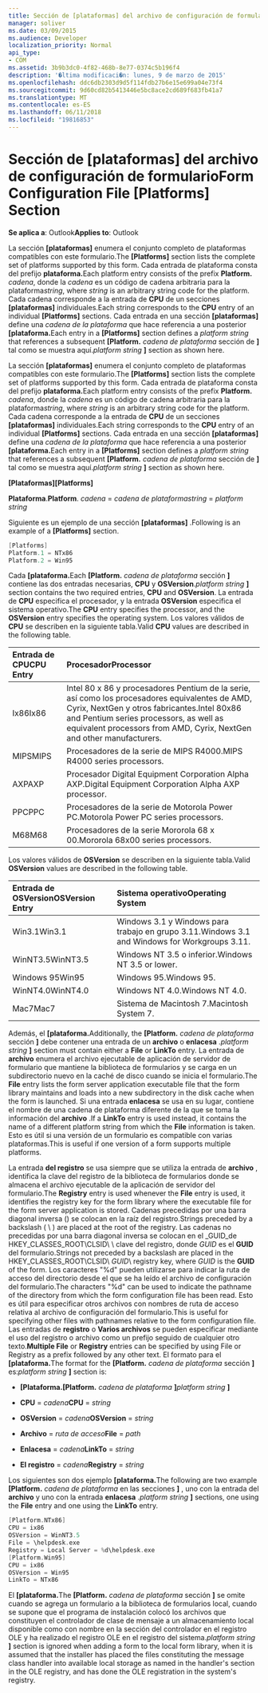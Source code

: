 ```yaml
---
title: Sección de [plataformas] del archivo de configuración de formulario
manager: soliver
ms.date: 03/09/2015
ms.audience: Developer
localization_priority: Normal
api_type:
- COM
ms.assetid: 3b9b3dc0-4f82-468b-8e77-0374c5b196f4
description: '�ltima modificaci�n: lunes, 9 de marzo de 2015'
ms.openlocfilehash: ddc6db2303d9d5f114fdb27b6e15e699a04e73f4
ms.sourcegitcommit: 9d60cd82b5413446e5bc8ace2cd689f683fb41a7
ms.translationtype: MT
ms.contentlocale: es-ES
ms.lasthandoff: 06/11/2018
ms.locfileid: "19816853"
---
```

# <a name="form-configuration-file-platforms-section"></a><span data-ttu-id="e23cb-103">Sección de [plataformas] del archivo de configuración de formulario</span><span class="sxs-lookup"><span data-stu-id="e23cb-103">Form Configuration File [Platforms] Section</span></span>

<span data-ttu-id="e23cb-104">**Se aplica a**: Outlook</span><span class="sxs-lookup"><span data-stu-id="e23cb-104">**Applies to**: Outlook</span></span> 
  
<span data-ttu-id="e23cb-105">La sección **[plataformas]** enumera el conjunto completo de plataformas compatibles con este formulario.</span><span class="sxs-lookup"><span data-stu-id="e23cb-105">The **[Platforms]** section lists the complete set of platforms supported by this form.</span></span> <span data-ttu-id="e23cb-106">Cada entrada de plataforma consta del prefijo **plataforma.**</span><span class="sxs-lookup"><span data-stu-id="e23cb-106">Each platform entry consists of the prefix **Platform.**</span></span> <span data-ttu-id="e23cb-107">_cadena_, donde la _cadena_ es un código de cadena arbitraria para la plataforma</span><span class="sxs-lookup"><span data-stu-id="e23cb-107">_string_, where  _string_ is an arbitrary string code for the platform.</span></span> <span data-ttu-id="e23cb-108">Cada cadena corresponde a la entrada de **CPU** de un secciones **[plataformas]** individuales.</span><span class="sxs-lookup"><span data-stu-id="e23cb-108">Each string corresponds to the **CPU** entry of an individual **[Platforms]** sections.</span></span> <span data-ttu-id="e23cb-109">Cada entrada en una sección **[plataformas]** define una _cadena de la plataforma_ que hace referencia a una posterior **[plataforma.**</span><span class="sxs-lookup"><span data-stu-id="e23cb-109">Each entry in a **[Platforms]** section defines a  _platform string_ that references a subsequent **[Platform.**</span></span> <span data-ttu-id="e23cb-110">_cadena de plataforma_ sección de **]** tal como se muestra aquí.</span><span class="sxs-lookup"><span data-stu-id="e23cb-110">_platform string_ **]** section as shown here.</span></span> 
  
<span data-ttu-id="e23cb-111">La sección **[plataformas]** enumera el conjunto completo de plataformas compatibles con este formulario.</span><span class="sxs-lookup"><span data-stu-id="e23cb-111">The **[Platforms]** section lists the complete set of platforms supported by this form.</span></span> <span data-ttu-id="e23cb-112">Cada entrada de plataforma consta del prefijo **plataforma.**</span><span class="sxs-lookup"><span data-stu-id="e23cb-112">Each platform entry consists of the prefix **Platform.**</span></span> <span data-ttu-id="e23cb-113">_cadena_, donde la _cadena_ es un código de cadena arbitraria para la plataforma</span><span class="sxs-lookup"><span data-stu-id="e23cb-113">_string_, where  _string_ is an arbitrary string code for the platform.</span></span> <span data-ttu-id="e23cb-114">Cada cadena corresponde a la entrada de **CPU** de un secciones **[plataformas]** individuales.</span><span class="sxs-lookup"><span data-stu-id="e23cb-114">Each string corresponds to the **CPU** entry of an individual **[Platforms]** sections.</span></span> <span data-ttu-id="e23cb-115">Cada entrada en una sección **[plataformas]** define una _cadena de la plataforma_ que hace referencia a una posterior **[plataforma.**</span><span class="sxs-lookup"><span data-stu-id="e23cb-115">Each entry in a **[Platforms]** section defines a  _platform string_ that references a subsequent **[Platform.**</span></span> <span data-ttu-id="e23cb-116">_cadena de plataforma_ sección de **]** tal como se muestra aquí.</span><span class="sxs-lookup"><span data-stu-id="e23cb-116">_platform string_ **]** section as shown here.</span></span> 
  
<span data-ttu-id="e23cb-117">**[Plataformas]**</span><span class="sxs-lookup"><span data-stu-id="e23cb-117">**[Platforms]**</span></span>
  
<span data-ttu-id="e23cb-118">**Plataforma**.</span><span class="sxs-lookup"><span data-stu-id="e23cb-118">**Platform**.</span></span> <span data-ttu-id="e23cb-119">_cadena_ =  _cadena de plataforma_</span><span class="sxs-lookup"><span data-stu-id="e23cb-119">_string_ =  _platform string_</span></span>
  
<span data-ttu-id="e23cb-120">Siguiente es un ejemplo de una sección **[plataformas]** .</span><span class="sxs-lookup"><span data-stu-id="e23cb-120">Following is an example of a **[Platforms]** section.</span></span> 
  
```cpp
[Platforms]
Platform.1 = NTx86
Platform.2 = Win95

```

<span data-ttu-id="e23cb-121">Cada **[plataforma.**</span><span class="sxs-lookup"><span data-stu-id="e23cb-121">Each **[Platform.**</span></span> <span data-ttu-id="e23cb-122">_cadena de plataforma_ sección **]** contiene las dos entradas necesarias, **CPU** y **OSVersion**.</span><span class="sxs-lookup"><span data-stu-id="e23cb-122">_platform string_ **]** section contains the two required entries, **CPU** and **OSVersion**.</span></span> <span data-ttu-id="e23cb-123">La entrada de **CPU** especifica el procesador, y la entrada **OSVersion** especifica el sistema operativo.</span><span class="sxs-lookup"><span data-stu-id="e23cb-123">The **CPU** entry specifies the processor, and the **OSVersion** entry specifies the operating system.</span></span> <span data-ttu-id="e23cb-124">Los valores válidos de **CPU** se describen en la siguiente tabla.</span><span class="sxs-lookup"><span data-stu-id="e23cb-124">Valid **CPU** values are described in the following table.</span></span> 
  
|<span data-ttu-id="e23cb-125">**Entrada de CPU**</span><span class="sxs-lookup"><span data-stu-id="e23cb-125">**CPU Entry**</span></span>|<span data-ttu-id="e23cb-126">**Procesador**</span><span class="sxs-lookup"><span data-stu-id="e23cb-126">**Processor**</span></span>|
|:-----|:-----|
|<span data-ttu-id="e23cb-127">Ix86</span><span class="sxs-lookup"><span data-stu-id="e23cb-127">Ix86</span></span>  <br/> |<span data-ttu-id="e23cb-128">Intel 80 x 86 y procesadores Pentium de la serie, así como los procesadores equivalentes de AMD, Cyrix, NextGen y otros fabricantes.</span><span class="sxs-lookup"><span data-stu-id="e23cb-128">Intel 80x86 and Pentium series processors, as well as equivalent processors from AMD, Cyrix, NextGen and other manufacturers.</span></span>  <br/> |
|<span data-ttu-id="e23cb-129">MIPS</span><span class="sxs-lookup"><span data-stu-id="e23cb-129">MIPS</span></span>  <br/> |<span data-ttu-id="e23cb-130">Procesadores de la serie de MIPS R4000.</span><span class="sxs-lookup"><span data-stu-id="e23cb-130">MIPS R4000 series processors.</span></span>  <br/> |
|<span data-ttu-id="e23cb-131">AXP</span><span class="sxs-lookup"><span data-stu-id="e23cb-131">AXP</span></span>  <br/> |<span data-ttu-id="e23cb-132">Procesador Digital Equipment Corporation Alpha AXP.</span><span class="sxs-lookup"><span data-stu-id="e23cb-132">Digital Equipment Corporation Alpha AXP processor.</span></span>  <br/> |
|<span data-ttu-id="e23cb-133">PPC</span><span class="sxs-lookup"><span data-stu-id="e23cb-133">PPC</span></span>  <br/> |<span data-ttu-id="e23cb-134">Procesadores de la serie de Motorola Power PC.</span><span class="sxs-lookup"><span data-stu-id="e23cb-134">Motorola Power PC series processors.</span></span>  <br/> |
|<span data-ttu-id="e23cb-135">M68</span><span class="sxs-lookup"><span data-stu-id="e23cb-135">M68</span></span>  <br/> |<span data-ttu-id="e23cb-136">Procesadores de la serie Mororola 68 x 00.</span><span class="sxs-lookup"><span data-stu-id="e23cb-136">Mororola 68x00 series processors.</span></span>  <br/> |
   
<span data-ttu-id="e23cb-137">Los valores válidos de **OSVersion** se describen en la siguiente tabla.</span><span class="sxs-lookup"><span data-stu-id="e23cb-137">Valid **OSVersion** values are described in the following table.</span></span> 
  
|<span data-ttu-id="e23cb-138">**Entrada de OSVersion**</span><span class="sxs-lookup"><span data-stu-id="e23cb-138">**OSVersion Entry**</span></span>|<span data-ttu-id="e23cb-139">**Sistema operativo**</span><span class="sxs-lookup"><span data-stu-id="e23cb-139">**Operating System**</span></span>|
|:-----|:-----|
|<span data-ttu-id="e23cb-140">Win3.1</span><span class="sxs-lookup"><span data-stu-id="e23cb-140">Win3.1</span></span>  <br/> |<span data-ttu-id="e23cb-141">Windows 3.1 y Windows para trabajo en grupo 3.11.</span><span class="sxs-lookup"><span data-stu-id="e23cb-141">Windows 3.1 and Windows for Workgroups 3.11.</span></span>  <br/> |
|<span data-ttu-id="e23cb-142">WinNT3.5</span><span class="sxs-lookup"><span data-stu-id="e23cb-142">WinNT3.5</span></span>  <br/> |<span data-ttu-id="e23cb-143">Windows NT 3.5 o inferior.</span><span class="sxs-lookup"><span data-stu-id="e23cb-143">Windows NT 3.5 or lower.</span></span>  <br/> |
|<span data-ttu-id="e23cb-144">Windows 95</span><span class="sxs-lookup"><span data-stu-id="e23cb-144">Win95</span></span>  <br/> |<span data-ttu-id="e23cb-145">Windows 95.</span><span class="sxs-lookup"><span data-stu-id="e23cb-145">Windows 95.</span></span>  <br/> |
|<span data-ttu-id="e23cb-146">WinNT4.0</span><span class="sxs-lookup"><span data-stu-id="e23cb-146">WinNT4.0</span></span>  <br/> |<span data-ttu-id="e23cb-147">Windows NT 4.0.</span><span class="sxs-lookup"><span data-stu-id="e23cb-147">Windows NT 4.0.</span></span>  <br/> |
|<span data-ttu-id="e23cb-148">Mac7</span><span class="sxs-lookup"><span data-stu-id="e23cb-148">Mac7</span></span>  <br/> |<span data-ttu-id="e23cb-149">Sistema de Macintosh 7.</span><span class="sxs-lookup"><span data-stu-id="e23cb-149">Macintosh System 7.</span></span>  <br/> |
   
<span data-ttu-id="e23cb-150">Además, el **[plataforma.**</span><span class="sxs-lookup"><span data-stu-id="e23cb-150">Additionally, the **[Platform.**</span></span> <span data-ttu-id="e23cb-151">_cadena de plataforma_ sección **]** debe contener una entrada de un **archivo** o **enlacesa** .</span><span class="sxs-lookup"><span data-stu-id="e23cb-151">_platform string_ **]** section must contain either a **File** or **LinkTo** entry.</span></span> <span data-ttu-id="e23cb-152">La entrada de **archivo** enumera el archivo ejecutable de aplicación de servidor de formulario que mantiene la biblioteca de formularios y se carga en un subdirectorio nuevo en la caché de disco cuando se inicia el formulario.</span><span class="sxs-lookup"><span data-stu-id="e23cb-152">The **File** entry lists the form server application executable file that the form library maintains and loads into a new subdirectory in the disk cache when the form is launched.</span></span> <span data-ttu-id="e23cb-153">Si una entrada **enlacesa** se usa en su lugar, contiene el nombre de una cadena de plataforma diferente de la que se toma la información del **archivo** .</span><span class="sxs-lookup"><span data-stu-id="e23cb-153">If a **LinkTo** entry is used instead, it contains the name of a different platform string from which the **File** information is taken.</span></span> <span data-ttu-id="e23cb-154">Esto es útil si una versión de un formulario es compatible con varias plataformas.</span><span class="sxs-lookup"><span data-stu-id="e23cb-154">This is useful if one version of a form supports multiple platforms.</span></span> 
  
<span data-ttu-id="e23cb-155">La entrada **del registro** se usa siempre que se utiliza la entrada de **archivo** , identifica la clave del registro de la biblioteca de formularios donde se almacena el archivo ejecutable de la aplicación de servidor del formulario.</span><span class="sxs-lookup"><span data-stu-id="e23cb-155">The **Registry** entry is used whenever the **File** entry is used, it identifies the registry key for the form library where the executable file for the form server application is stored.</span></span> <span data-ttu-id="e23cb-156">Cadenas precedidas por una barra diagonal inversa (\) se colocan en la raíz del registro.</span><span class="sxs-lookup"><span data-stu-id="e23cb-156">Strings preceded by a backslash ( \ ) are placed at the root of the registry.</span></span> <span data-ttu-id="e23cb-157">Las cadenas no precedidas por una barra diagonal inversa se colocan en el _GUID_de HKEY_CLASSES_ROOT\CLSID\ \ clave del registro, donde _GUID_ es el **GUID** del formulario.</span><span class="sxs-lookup"><span data-stu-id="e23cb-157">Strings not preceded by a backslash are placed in the HKEY_CLASSES_ROOT\CLSID\  _GUID_\ registry key, where  _GUID_ is the **GUID** of the form.</span></span> <span data-ttu-id="e23cb-158">Los caracteres "%d" pueden utilizarse para indicar la ruta de acceso del directorio desde el que se ha leído el archivo de configuración del formulario.</span><span class="sxs-lookup"><span data-stu-id="e23cb-158">The characters "%d" can be used to indicate the pathname of the directory from which the form configuration file has been read.</span></span> <span data-ttu-id="e23cb-159">Esto es útil para especificar otros archivos con nombres de ruta de acceso relativa al archivo de configuración del formulario.</span><span class="sxs-lookup"><span data-stu-id="e23cb-159">This is useful for specifying other files with pathnames relative to the form configuration file.</span></span> <span data-ttu-id="e23cb-160">Las entradas de **registro** o **Varios archivos** se pueden especificar mediante el uso del registro o archivo como un prefijo seguido de cualquier otro texto.</span><span class="sxs-lookup"><span data-stu-id="e23cb-160">**Multiple File** or **Registry** entries can be specified by using File or Registry as a prefix followed by any other text.</span></span> <span data-ttu-id="e23cb-161">El formato para el **[plataforma.**</span><span class="sxs-lookup"><span data-stu-id="e23cb-161">The format for the **[Platform.**</span></span> <span data-ttu-id="e23cb-162">_cadena de plataforma_ sección **]** es:</span><span class="sxs-lookup"><span data-stu-id="e23cb-162">_platform string_ **]** section is:</span></span> 
  
- <span data-ttu-id="e23cb-163">**[Plataforma.**</span><span class="sxs-lookup"><span data-stu-id="e23cb-163">**[Platform.**</span></span> <span data-ttu-id="e23cb-164">_cadena de plataforma_ **]**</span><span class="sxs-lookup"><span data-stu-id="e23cb-164">_platform string_ **]**</span></span>
    
- <span data-ttu-id="e23cb-165">**CPU** =  _cadena_</span><span class="sxs-lookup"><span data-stu-id="e23cb-165">**CPU** =  _string_</span></span>
    
- <span data-ttu-id="e23cb-166">**OSVersion** =  _cadena_</span><span class="sxs-lookup"><span data-stu-id="e23cb-166">**OSVersion** =  _string_</span></span>
    
- <span data-ttu-id="e23cb-167">**Archivo** =  _ruta de acceso_</span><span class="sxs-lookup"><span data-stu-id="e23cb-167">**File** =  _path_</span></span>
    
- <span data-ttu-id="e23cb-168">**Enlacesa** =  _cadena_</span><span class="sxs-lookup"><span data-stu-id="e23cb-168">**LinkTo** =  _string_</span></span>
    
- <span data-ttu-id="e23cb-169">**El registro** =  _cadena_</span><span class="sxs-lookup"><span data-stu-id="e23cb-169">**Registry** =  _string_</span></span>
  
<span data-ttu-id="e23cb-170">Los siguientes son dos ejemplo **[plataforma.**</span><span class="sxs-lookup"><span data-stu-id="e23cb-170">The following are two example **[Platform.**</span></span> <span data-ttu-id="e23cb-171">_cadena de plataforma_ en las secciones **]** , uno con la entrada del **archivo** y uno con la entrada **enlacesa** .</span><span class="sxs-lookup"><span data-stu-id="e23cb-171">_platform string_ **]** sections, one using the **File** entry and one using the **LinkTo** entry.</span></span> 
  
```cpp
[Platform.NTx86]
CPU = ix86
OSVersion = WinNT3.5
File = \helpdesk.exe
Registry = Local Server = %d\helpdesk.exe
[Platform.Win95]
CPU = ix86
OSVersion = Win95
LinkTo = NTx86

```

<span data-ttu-id="e23cb-172">El **[plataforma.**</span><span class="sxs-lookup"><span data-stu-id="e23cb-172">The **[Platform.**</span></span> <span data-ttu-id="e23cb-173">_cadena de plataforma_ sección **]** se omite cuando se agrega un formulario a la biblioteca de formularios local, cuando se supone que el programa de instalación colocó los archivos que constituyen el controlador de clase de mensaje a un almacenamiento local disponible como con nombre en la sección del controlador en el registro OLE y ha realizado el registro OLE en el registro del sistema.</span><span class="sxs-lookup"><span data-stu-id="e23cb-173">_platform string_ **]** section is ignored when adding a form to the local form library, when it is assumed that the installer has placed the files constituting the message class handler into available local storage as named in the handler's section in the OLE registry, and has done the OLE registration in the system's registry.</span></span> 
  

